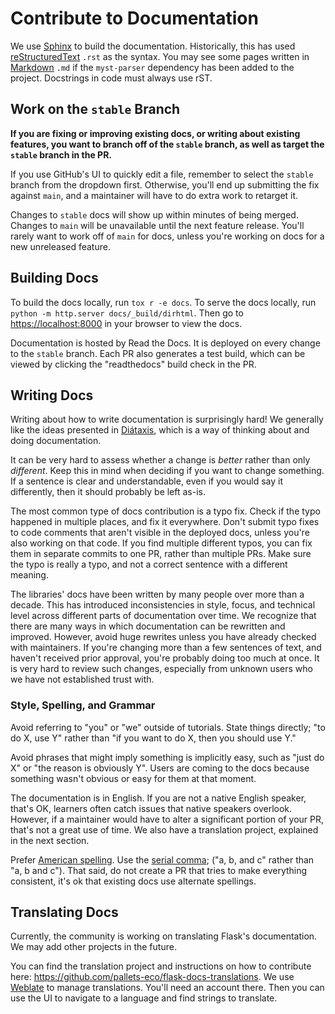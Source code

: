 # Contribute to Documentation

We use [Sphinx] to build the documentation. Historically, this has used
[reStructuredText] `.rst` as the syntax. You may see some pages written in
[Markdown] `.md` if the `myst-parser` dependency has been added to
the project. Docstrings in code must always use rST.

[Sphinx]: https://sphinx-doc.org
[reStructuredText]: https://docutils.sourceforge.io/rst.html
[Markdown]: https://commonmark.org

## Work on the `stable` Branch

**If you are fixing or improving existing docs, or writing about existing
features, you want to branch off of the `stable` branch, as well as target the
`stable` branch in the PR.**

If you use GitHub's UI to quickly edit a file, remember to select the `stable`
branch from the dropdown first. Otherwise, you'll end up submitting the fix
against `main`, and a maintainer will have to do extra work to retarget it.

Changes to `stable` docs will show up within minutes of being merged. Changes to
`main` will be unavailable until the next feature release. You'll rarely want to
work off of `main` for docs, unless you're working on docs for a new unreleased
feature.

## Building Docs

To build the docs locally, run `tox r -e docs`. To serve the docs locally, run
`python -m http.server docs/_build/dirhtml`. Then go to <https://localhost:8000>
in your browser to view the docs.

Documentation is hosted by Read the Docs. It is deployed on every change to the
`stable` branch. Each PR also generates a test build, which can be viewed by
clicking the "readthedocs" build check in the PR.

## Writing Docs

Writing about how to write documentation is surprisingly hard! We generally like
the ideas presented in [Diátaxis], which is a way of thinking about and doing
documentation.

[Diátaxis]: https://diataxis.fr

It can be very hard to assess whether a change is _better_ rather than only
_different_. Keep this in mind when deciding if you want to change something. If
a sentence is clear and understandable, even if you would say it differently,
then it should probably be left as-is.

The most common type of docs contribution is a typo fix. Check if the typo
happened in multiple places, and fix it everywhere. Don't submit typo fixes to
code comments that aren't visible in the deployed docs, unless you're also
working on that code. If you find multiple different typos, you can fix them in
separate commits to one PR, rather than multiple PRs. Make sure the typo is
really a typo, and not a correct sentence with a different meaning.

The libraries' docs have been written by many people over more than a decade.
This has introduced inconsistencies in style, focus, and technical level across
different parts of documentation over time. We recognize that there are many
ways in which documentation can be rewritten and improved. However, avoid huge
rewrites unless you have already checked with maintainers. If you're changing
more than a few sentences of text, and haven't received prior approval, you're
probably doing too much at once. It is very hard to review such changes,
especially from unknown users who we have not established trust with.

### Style, Spelling, and Grammar

Avoid referring to "you" or "we" outside of tutorials. State things directly;
"to do X, use Y" rather than "if you want to do X, then you should use Y."

Avoid phrases that might imply something is implicitly easy, such as "just do X"
or "the reason is obviously Y". Users are coming to the docs because something
wasn't obvious or easy for them at that moment.

The documentation is in English. If you are not a native English speaker, that's
OK, learners often catch issues that native speakers overlook. However, if a
maintainer would have to alter a significant portion of your PR, that's not a
great use of time. We also have a translation project, explained in the next
section.

Prefer [American spelling]. Use the [serial comma]; ("a, b, and c" rather than
"a, b and c"). That said, do not create a PR that tries to make everything
consistent, it's ok that existing docs use alternate spellings.

[American spelling]: https://www.oxfordinternationalenglish.com/differences-in-british-and-american-spelling/
[serial comma]: https://www.grammarly.com/blog/punctuation-capitalization/what-is-the-oxford-comma/

## Translating Docs

Currently, the community is working on translating Flask's documentation. We may
add other projects in the future.

You can find the translation project and instructions on how to contribute here:
<https://github.com/pallets-eco/flask-docs-translations>. We use [Weblate] to
manage translations. You'll need an account there. Then you can use the UI to navigate
to a language and find strings to translate.

[Weblate]: https://weblate.org
